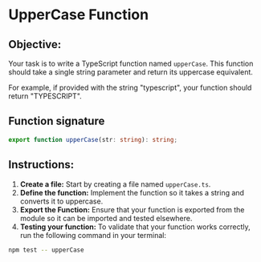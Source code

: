 # UpperCase Function

## Objective:

Your task is to write a TypeScript function named `upperCase`. This function should take a single string parameter and return its uppercase equivalent.

For example, if provided with the string "typescript", your function should return "TYPESCRIPT".

## Function signature

```typescript
export function upperCase(str: string): string;
```

## Instructions:

1. **Create a file:** Start by creating a file named `upperCase.ts`.
2. **Define the function:** Implement the function so it takes a string and converts it to uppercase.
3. **Export the Function:** Ensure that your function is exported from the module so it can be imported and tested elsewhere.
4. **Testing your function:** To validate that your function works correctly, run the following command in your terminal:

```Bash
npm test -- upperCase
```
